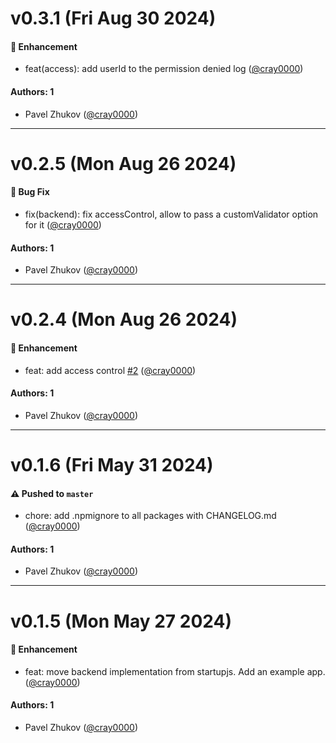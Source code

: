 # v0.3.1 (Fri Aug 30 2024)

#### 🚀 Enhancement

- feat(access): add userId to the permission denied log ([@cray0000](https://github.com/cray0000))

#### Authors: 1

- Pavel Zhukov ([@cray0000](https://github.com/cray0000))

---

# v0.2.5 (Mon Aug 26 2024)

#### 🐛 Bug Fix

- fix(backend): fix accessControl, allow to pass a customValidator option for it ([@cray0000](https://github.com/cray0000))

#### Authors: 1

- Pavel Zhukov ([@cray0000](https://github.com/cray0000))

---

# v0.2.4 (Mon Aug 26 2024)

#### 🚀 Enhancement

- feat: add access control [#2](https://github.com/startupjs/teamplay/pull/2) ([@cray0000](https://github.com/cray0000))

#### Authors: 1

- Pavel Zhukov ([@cray0000](https://github.com/cray0000))

---

# v0.1.6 (Fri May 31 2024)

#### ⚠️ Pushed to `master`

- chore: add .npmignore to all packages with CHANGELOG.md ([@cray0000](https://github.com/cray0000))

#### Authors: 1

- Pavel Zhukov ([@cray0000](https://github.com/cray0000))

---

# v0.1.5 (Mon May 27 2024)

#### 🚀 Enhancement

- feat: move backend implementation from startupjs. Add an example app. ([@cray0000](https://github.com/cray0000))

#### Authors: 1

- Pavel Zhukov ([@cray0000](https://github.com/cray0000))
